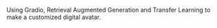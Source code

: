 Using Gradio, Retrieval Augmented Generation and Transfer Learning to make a customized digital avatar.
